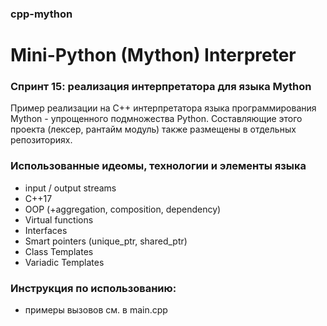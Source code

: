 ### cpp-mython
# Mini-Python (Mython) Interpreter
### Спринт 15: реализация интерпретатора для языка Mython
Пример реализации на С++ интерпретатора языка программирования Mython - упрощенного подмножества Python. Составляющие этого проекта (лексер, рантайм модуль) также размещены в отдельных репозиториях.

### Использованные идеомы, технологии и элементы языка

- input / output streams
- C++17
- OOP (+aggregation, composition, dependency)
- Virtual functions
- Interfaces
- Smart pointers (unique_ptr, shared_ptr)
- Class Templates
- Variadic Templates

### Инструкция по использованию:
- примеры вызовов см. в main.cpp
